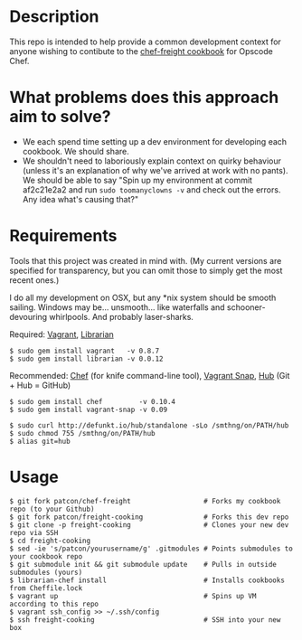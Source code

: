 Description
===========

This repo is intended to help provide a common development context for anyone wishing to contibute to the [chef-freight cookbook](https://github.com/patcon/chef-freight) for Opscode Chef.

# What problems does this approach aim to solve?

 * We each spend time setting up a dev environment for developing each cookbook. We should share.
 * We shouldn't need to laboriously explain context on quirky behaviour (unless it's an explanation of why we've arrived at work with no pants). We should be able to say "Spin up my environment at commit af2c21e2a2 and run `sudo toomanyclowns -v` and check out the errors. Any idea what's causing that?"

Requirements
============

Tools that this project was created in mind with. (My current versions are specified for transparency, but you can omit those to simply get the most recent ones.)

I do all my development on OSX, but any *nix system should be smooth sailing. Windows may be... unsmooth... like waterfalls and schooner-devouring whirlpools. And probably laser-sharks.

Required: [Vagrant](https://github.com/mitchellh/vagrant), [Librarian](https://github.com/applicationsonline/librarian)

    $ sudo gem install vagrant   -v 0.8.7
    $ sudo gem install librarian -v 0.0.12

Recommended: [Chef](https://github.com/opscode/chef) (for knife command-line tool), [Vagrant Snap](https://github.com/t9md/vagrant-snap), [Hub](https://github.com/defunkt/hub) (Git + Hub = GitHub)

    $ sudo gem install chef         -v 0.10.4
    $ sudo gem install vagrant-snap -v 0.09
 
    $ sudo curl http://defunkt.io/hub/standalone -sLo /smthng/on/PATH/hub
    $ sudo chmod 755 /smthng/on/PATH/hub
    $ alias git=hub

Usage
=====

    $ git fork patcon/chef-freight                  # Forks my cookbook repo (to your Github)
    $ git fork patcon/freight-cooking               # Forks this dev repo
    $ git clone -p freight-cooking                  # Clones your new dev repo via SSH
    $ cd freight-cooking
    $ sed -ie 's/patcon/yourusername/g' .gitmodules # Points submodules to your cookbook repo
    $ git submodule init && git submodule update    # Pulls in outside submodules (yours)
    $ librarian-chef install                        # Installs cookbooks from Cheffile.lock
    $ vagrant up                                    # Spins up VM according to this repo
    $ vagrant ssh_config >> ~/.ssh/config 
    $ ssh freight-cooking                           # SSH into your new box
